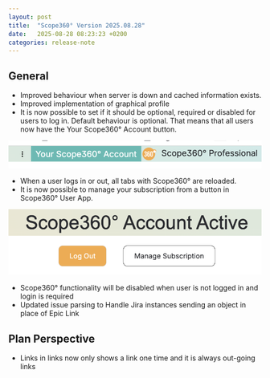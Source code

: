 ```yaml
---
layout: post
title:  "Scope360° Version 2025.08.28"
date:   2025-08-28 08:23:23 +0200
categories: release-note
---
```

## General

- Improved behaviour when server is down and cached information exists.
- Improved implementation of graphical profile
- It is now possible to set if it should be optional, required or disabled for users to log in. Default behaviour is optional. That means that all users now have the Your Scope360° Account button.

![release-note](/assets/images/release-notes/20250828-01.png)

- When a user logs in or out, all tabs with Scope360° are reloaded.
- It is now possible to manage your subscription from a button in Scope360° User App.

![release-note](/assets/images/release-notes/20250828-02.png)

- Scope360° functionality will be disabled when user is not logged in and login is required
- Updated issue parsing to Handle Jira instances sending an object in place  of Epic Link

## Plan Perspective

- Links in links now only shows a link one time and it is always out-going links

